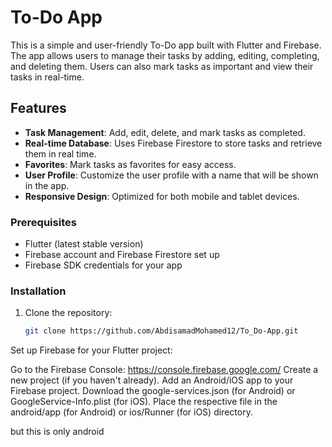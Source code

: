 # To-Do App

This is a simple and user-friendly To-Do app built with Flutter and Firebase. The app allows users to manage their tasks by adding, editing, completing, and deleting them. Users can also mark tasks as important and view their tasks in real-time.

## Features

- **Task Management**: Add, edit, delete, and mark tasks as completed.
- **Real-time Database**: Uses Firebase Firestore to store tasks and retrieve them in real time.
- **Favorites**: Mark tasks as favorites for easy access.
- **User Profile**: Customize the user profile with a name that will be shown in the app.
- **Responsive Design**: Optimized for both mobile and tablet devices.



### Prerequisites

- Flutter (latest stable version)
- Firebase account and Firebase Firestore set up
- Firebase SDK credentials for your app

### Installation

1. Clone the repository:

   ```bash
   git clone https://github.com/AbdisamadMohamed12/To_Do-App.git


Set up Firebase for your Flutter project:

Go to the Firebase Console: https://console.firebase.google.com/
Create a new project (if you haven't already).
Add an Android/iOS app to your Firebase project.
Download the google-services.json (for Android) or GoogleService-Info.plist (for iOS).
Place the respective file in the android/app (for Android) or ios/Runner (for iOS) directory.

but this is only android
